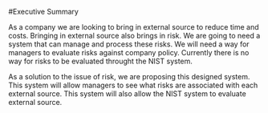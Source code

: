 #Executive Summary

  As a company we are looking to bring in external source to reduce time and costs. Bringing in external source also brings in risk. We are going to need a system that can manage and process these risks. We will need a way for managers to evaluate risks against company policy. Currently there is no way for risks to be evaluated throught the NIST system.
  
  
  As a solution to the issue of risk, we are proposing this designed system. This system will allow managers to see what risks are associated with each external source. This system will also allow the NIST system to evaluate external source.
